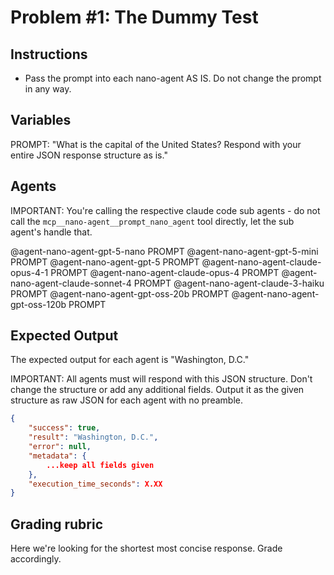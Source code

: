 # Problem #1: The Dummy Test

## Instructions

- Pass the prompt into each nano-agent AS IS. Do not change the prompt in any way.

## Variables

PROMPT: "What is the capital of the United States? Respond with your entire JSON response structure as is."

## Agents

IMPORTANT: You're calling the respective claude code sub agents - do not call the `mcp__nano-agent__prompt_nano_agent` tool directly, let the sub agent's handle that.

@agent-nano-agent-gpt-5-nano PROMPT
@agent-nano-agent-gpt-5-mini PROMPT
@agent-nano-agent-gpt-5 PROMPT
@agent-nano-agent-claude-opus-4-1 PROMPT
@agent-nano-agent-claude-opus-4 PROMPT
@agent-nano-agent-claude-sonnet-4 PROMPT
@agent-nano-agent-claude-3-haiku PROMPT
@agent-nano-agent-gpt-oss-20b PROMPT
@agent-nano-agent-gpt-oss-120b PROMPT

## Expected Output

The expected output for each agent is "Washington, D.C."

IMPORTANT: All agents must will respond with this JSON structure. Don't change the structure or add any additional fields. Output it as the given structure as raw JSON for each agent with no preamble.

```json
{
    "success": true,
    "result": "Washington, D.C.",
    "error": null,
    "metadata": {
        ...keep all fields given
    },
    "execution_time_seconds": X.XX
}
```

## Grading rubric

Here we're looking for the shortest most concise response. Grade accordingly.
